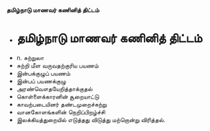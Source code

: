 **தமிழ்நாடு மாணவர் கணினித் திட்டம்**
- # தமிழ்நாடு மாணவர் கணினித் திட்டம்
- n. சுற்றுலா
- சுற்றி மீள வருவதற்குரிய பயணம்
- இன்பக்குழுப் பயணம்
- இன்பப் பயணக்குழு
- அரண்வௌதயேறித்தாக்குதல்
- கொள்ளைக்காரனின் சூறையாட்டு
- காவற்படையினர் தண்டமுறைச்சுற்று
- வானகோளங்களின் நெறிப்பிறழ்ச்சி
- இலக்கியத்துறையில் எடுத்தது விடுத்து மற்றொன்று விரித்தல்.

